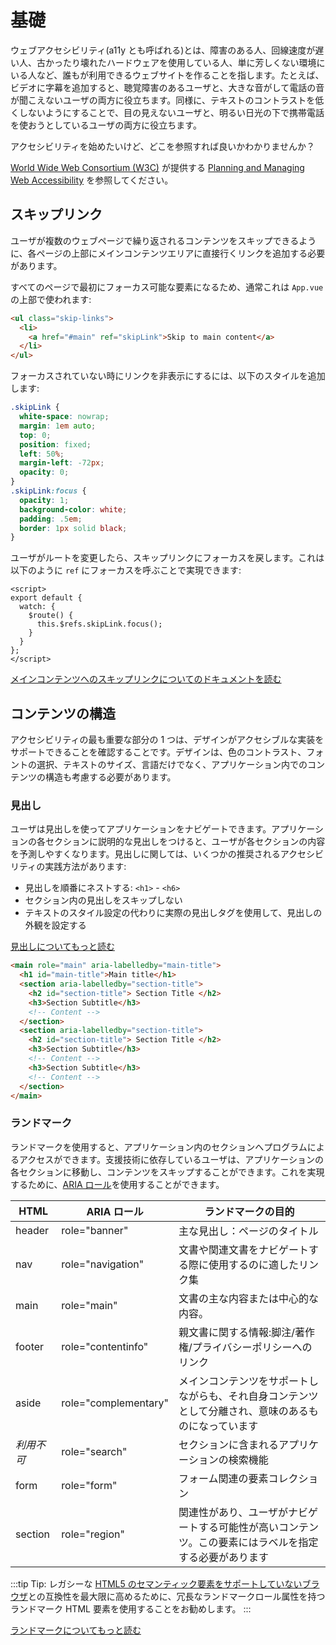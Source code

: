 # 基礎

ウェブアクセシビリティ(a11y とも呼ばれる)とは、障害のある人、回線速度が遅い人、古かったり壊れたハードウェアを使用している人、単に芳しくない環境にいる人など、誰もが利用できるウェブサイトを作ることを指します。たとえば、ビデオに字幕を追加すると、聴覚障害のあるユーザと、大きな音がして電話の音が聞こえないユーザの両方に役立ちます。同様に、テキストのコントラストを低くしないようにすることで、目の見えないユーザと、明るい日光の下で携帯電話を使おうとしているユーザの両方に役立ちます。

アクセシビリティを始めたいけど、どこを参照すれば良いかわかりませんか？

[World Wide Web Consortium (W3C)](https://www.w3.org/) が提供する [Planning and Managing Web Accessibility](https://www.w3.org/WAI/planning-and-managing/) を参照してください。

## スキップリンク

ユーザが複数のウェブページで繰り返されるコンテンツをスキップできるように、各ページの上部にメインコンテンツエリアに直接行くリンクを追加する必要があります。

すべてのページで最初にフォーカス可能な要素になるため、通常これは `App.vue` の上部で使われます:

```html
<ul class="skip-links">
  <li>
    <a href="#main" ref="skipLink">Skip to main content</a>
  </li>
</ul>
```

フォーカスされていない時にリンクを非表示にするには、以下のスタイルを追加します:

```css
.skipLink {
  white-space: nowrap;
  margin: 1em auto;
  top: 0;
  position: fixed;
  left: 50%;
  margin-left: -72px;
  opacity: 0;
}
.skipLink:focus {
  opacity: 1;
  background-color: white;
  padding: .5em;
  border: 1px solid black;
}
```

ユーザがルートを変更したら、スキップリンクにフォーカスを戻します。これは以下のように `ref` にフォーカスを呼ぶことで実現できます:

```vue
<script>
export default {
  watch: {
    $route() {
      this.$refs.skipLink.focus();
    }
  }
};
</script>
```

<common-codepen-snippet title="Skip to Main" slug="GRrvQJa" :height="350" tab="js,result" theme="light" :preview="false" :editable="false" />

[メインコンテンツへのスキップリンクについてのドキュメントを読む](https://www.w3.org/WAI/WCAG21/Techniques/general/G1.html)

## コンテンツの構造

アクセシビリティの最も重要な部分の 1 つは、デザインがアクセシブルな実装をサポートできることを確認することです。デザインは、色のコントラスト、フォントの選択、テキストのサイズ、言語だけでなく、アプリケーション内でのコンテンツの構造も考慮する必要があります。

### 見出し

ユーザは見出しを使ってアプリケーションをナビゲートできます。アプリケーションの各セクションに説明的な見出しをつけると、ユーザが各セクションの内容を予測しやすくなります。見出しに関しては、いくつかの推奨されるアクセシビリティの実践方法があります:

- 見出しを順番にネストする: `<h1>` - `<h6>`
- セクション内の見出しをスキップしない
- テキストのスタイル設定の代わりに実際の見出しタグを使用して、見出しの外観を設定する

[見出しについてもっと読む](https://www.w3.org/TR/UNDERSTANDING-WCAG20/navigation-mechanisms-descriptive.html)

```html
<main role="main" aria-labelledby="main-title">
  <h1 id="main-title">Main title</h1>
  <section aria-labelledby="section-title">
    <h2 id="section-title"> Section Title </h2>
    <h3>Section Subtitle</h3>
    <!-- Content -->
  </section>
  <section aria-labelledby="section-title">
    <h2 id="section-title"> Section Title </h2>
    <h3>Section Subtitle</h3>
    <!-- Content -->
    <h3>Section Subtitle</h3>
    <!-- Content -->
  </section>
</main>
```

### ランドマーク

ランドマークを使用すると、アプリケーション内のセクションへプログラムによるアクセスができます。支援技術に依存しているユーザは、アプリケーションの各セクションに移動し、コンテンツをスキップすることができます。これを実現するために、[ARIA ロール](https://developer.mozilla.org/ja/docs/Web/Accessibility/ARIA/Roles)を使用することができます。

| HTML            | ARIA ロール           | ランドマークの目的                                                                       |
| --------------- | -------------------- | ------------------------------------------------------------------------------------- |
| header          | role="banner"        | 主な見出し：ページのタイトル                                                               |
| nav             | role="navigation"    | 文書や関連文書をナビゲートする際に使用するのに適したリンク集                                    |
| main            | role="main"          | 文書の主な内容または中心的な内容。                                                          |
| footer          | role="contentinfo"   | 親文書に関する情報:脚注/著作権/プライバシーポリシーへのリンク                                   |
| aside           | role="complementary" | メインコンテンツをサポートしながらも、それ自身コンテンツとして分離され、意味のあるものになっています   |
| _利用不可_        | role="search"        | セクションに含まれるアプリケーションの検索機能                                               |
| form            | role="form"          | フォーム関連の要素コレクション                                                             |
| section         | role="region"        | 関連性があり、ユーザがナビゲートする可能性が高いコンテンツ。この要素にはラベルを指定する必要があります |


:::tip Tip:
レガシーな [HTML5 のセマンティック要素をサポートしていないブラウザ](https://caniuse.com/#feat=html5semantic)との互換性を最大限に高めるために、冗長なランドマークロール属性を持つランドマーク HTML 要素を使用することをお勧めします。
:::

[ランドマークについてもっと読む](https://www.w3.org/TR/wai-aria-1.2/#landmark_roles)
